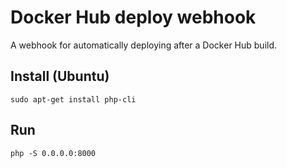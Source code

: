 # Docker Hub deploy webhook

A webhook for automatically deploying after a Docker Hub build. 

## Install (Ubuntu)

```shell
sudo apt-get install php-cli
```

## Run

```shell
php -S 0.0.0.0:8000
```
